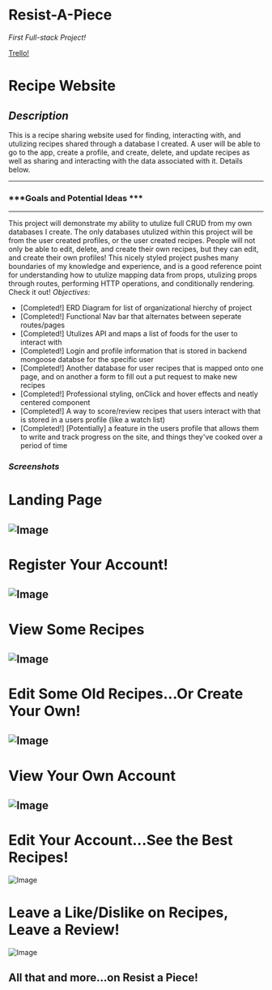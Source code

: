 # Resist-A-Piece

*First Full-stack Project!*

[Trello!](https://trello.com/invite/b/iVd385du/36c657cd0a2d9f3e7cfa63008ca5bc56/first-fullstack-application)

# Recipe Website 
## ***Description***
This is a recipe sharing website used for finding, interacting with, and utulizing recipes shared through a database I created. A user will be able to go to the app, create a profile, and create, delete, and update recipes as well as sharing and interacting with the data associated with it. Details below. 

***
### ***Goals and Potential Ideas ***

***
This project will demonstrate my ability to utulize full CRUD from my own databases I create. The only databases utulized within this project will be from the user created profiles, or the user created recipes. People will not only be able to edit, delete, and create their own recipes, but they can edit, and create their own profiles! This nicely styled project pushes many boundaries of my knowledge and experience, and is a good reference point for understanding how to utulize mapping data from props, utulizing props through routes, performing HTTP operations, and conditionally rendering. Check it out!
*Objectives:*

- [Completed!] ERD Diagram for list of organizational hierchy of project
- [Completed!] Functional Nav bar that alternates between seperate routes/pages
- [Completed!] Utulizes API and maps a list of foods for the user to interact with 
- [Completed!] Login and profile information that is stored in backend mongoose databse for the specific user
- [Completed!] Another database for user recipes that is mapped onto one page, and on another a form to fill out a put request to make new recipes
- [Completed!] Professional styling, onClick and hover effects and neatly centered component
- [Completed!] A way to score/review recipes that users interact with that is stored in a users profile (like a watch list)
- [Completed!] [Potentially] a feature in the users profile that allows them to write and track progress on the site, and things they've cooked over a period of time

### **_Screenshots_**

# Landing Page
![Image](https://i.imgur.com/nWHmgjA.jpg)
---

# Register Your Account!
![Image](https://i.imgur.com/W26DPcw.png)
---

# View Some Recipes
![Image](https://i.imgur.com/jV2LHnB.png)
---

# Edit Some Old Recipes...Or Create Your Own!
![Image](https://i.imgur.com/i17FzIK.png)
---

# View Your Own Account
![Image](https://i.imgur.com/27AbYRS.jpg)
---

# Edit Your Account...See the Best Recipes!
![Image](https://i.imgur.com/Qy6rU4T.jpg)

# Leave a Like/Dislike on Recipes, Leave a Review!
![Image](https://i.imgur.com/EQvdOtM.jpg)

## All that and more...on Resist a Piece!

